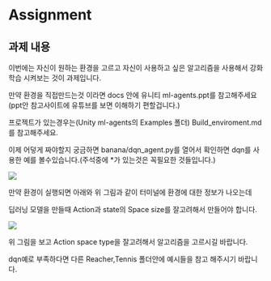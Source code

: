 # Assignment

## 과제 내용

이번에는 자신이 원하는 환경을 고르고 자신이 사용하고 싶은 알고리즘을 사용해서 강화학습 시켜보는 것이 과제입니다.

만약 환경을 직접만드는것 이라면 docs 안에 유니티 ml-agents.ppt를 참고해주세요(ppt안 참고사이트에 유튜브를 보면 이해하기 편할겁니다.)

프로젝트가 있는경우는(Unity ml-agents의 Examples 폴더) Build_enviroment.md를 참고해주세요.

이제 어덯게 짜야할지 궁금하면 banana/dqn_agent.py를 열어서 확인하면 dqn를 사용한 예를 볼수있습니다.(주석중에 *가 있는것은 꼭필요한 것들입니다.)

<img src="./images/asg_1.jpg">

만약 환경이 실행되면 아래와 위 그림과 같이 터미널에 환경에 대한 정보가 나오는데 

딥러닝 모델을 만들때 Action과 state의 Space size를 잘고려해서 만들어야 합니다.

<img src="./images/RL_wiki_1.jpg">

위 그림을 보고 Action space type을 잘고려해서 알고리즘을 고르시길 바랍니다.

dqn예로 부족하다면 다른 Reacher,Tennis 폴더안에 예시들을 참고 해주시기 바랍니다.

